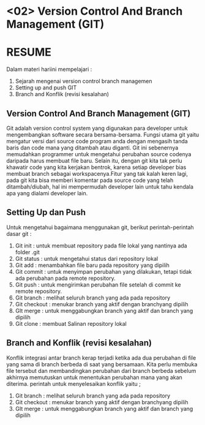 <h1><02> Version Control And Branch Management (GIT)</h1>

  <h1>RESUME</h1>

Dalam materi hariini mempelajari :
  1. Sejarah mengenai version control branch managemen
  2. Setting up and push GIT
  3. Branch and Konflik (revisi kesalahan)
  
  <h2>Version Control And Branch Management (GIT)</h2>

Git adalah version control system yang digunakan para developer untuk mengembangkan software secara bersama-bersama. Fungsi utama git yaitu mengatur versi dari source code program anda dengan mengasih tanda baris dan code mana yang ditambah atau diganti. Git ini sebenernya memudahkan programmer untuk mengetahui perubahan source codenya daripada harus membuat file baru. Selain itu, dengan git kita tak perlu khawatir code yang kita kerjakan bentrok, karena setiap developer bias membuat branch sebagai workspacenya.Fitur yang tak kalah keren lagi, pada git kita bisa memberi komentar pada source code yang telah ditambah/diubah, hal ini mempermudah developer lain untuk tahu  kendala apa yang dialami developer lain. 

  <h2>Setting Up dan Push</h2>

Untuk mengetahui bagaimana menggunakan git, berikut perintah-perintah dasar git :

1. Git init 	: untuk membuat repository pada file lokal yang nantinya ada folder .git
2. Git status 	: untuk mengetahui status dari repository lokal
3. Git add 		: menambahkan file baru pada repository yang dipilih
4. Git commit	: untuk menyimpan perubahan yang dilakukan, tetapi tidak ada perubahan pada remote repository.
5. Git push		: untuk mengirimkan perubahan file setelah di commit ke remote repository.
6. Git branch	: melihat seluruh branch yang ada pada repository
7. Git checkout	: menukar branch yang aktif dengan branchyang dipilih
8. GIt merge	: untuk menggabungkan branch yang aktif dan branch yang dipilih
9. Git clone	: membuat Salinan repository lokal

  <h2>Branch and Konflik (revisi kesalahan)</h2>

Konflik integrasi antar branch kerap terjadi ketika ada dua perubahan di file yang sama di branch berbeda di saat yang bersamaan.
Kita perlu membuka file tersebut dan membandingkan perubahan dari branch berbeda sebelum akhirnya memutuskan untuk menentukan perubahan mana yang akan diterima.
perintah untuk menyelesaikan konflik yaitu ;
1. Git branch	: melihat seluruh branch yang ada pada repository
2. Git checkout	: menukar branch yang aktif dengan branchyang dipilih
3. GIt merge	: untuk menggabungkan branch yang aktif dan branch yang dipilih
